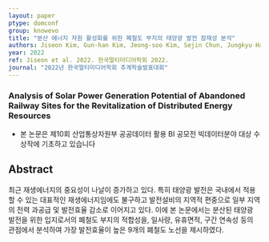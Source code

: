```yaml
---
layout: paper
ptype: domconf
group: knowevo
title: "분산 에너지 자원 활성화를 위한 폐철도 부지의 태양광 발전 잠재성 분석"
authors: Jiseon Kim, Gun-han Kim, Jeong-soo Kim, Sejin Chun, Jungkyu Han
year: 2022
ref: Jiseon et al. 2022. 한국멀티미디어학회 2022.
journal: "2022년 한국멀티미디어학회 추계학술발표대회"
---
```


### Analysis of Solar Power Generation Potential of Abandoned Railway Sites for the Revitalization of Distributed Energy Resources
<ul>
    <li>본 논문은 제10회 산업통상자원부 공공데이터 활용 BI 공모전 빅데이터분야 대상 수상작에 기초하고 있습니다</li>
</ul>

## Abstract
최근 재생에너지의 중요성이 나날이 증가하고 있다. 특히 태양광 발전은 국내에서 적용할 수 있는 대표적인 재생에너지임에도 불구하고 발전설비의 지역적 편중으로 일부 지역의 전력 과공급 및 발전효율 감소로 이어지고 있다. 이에 본 논문에서는 분산된 태양광 발전을 위한 입지로서의 폐철도 부지의 적합성을, 일사량, 유휴면적, 구간 연속성 둥의 관점에서 분석하여 가장 발전효율이 높은 9개의 폐철도 노선을 제시하였다. 

